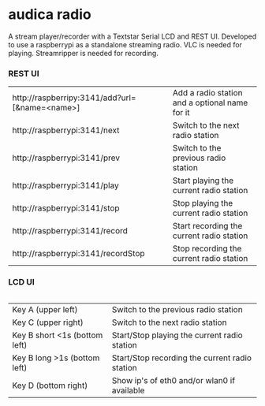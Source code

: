 audica radio
============

A stream player/recorder with a Textstar Serial LCD and REST UI. Developed to use a raspberrypi as a standalone streaming radio.
VLC is needed for playing. Streamripper is needed for recording.

### REST UI

<table>
<tr><td>http://raspberripy:3141/add?url=<url>[&amp;name=&lt;name&gt;]</td><td>Add a radio station and a optional name for it</td></tr>
<tr><td>http://raspberrypi:3141/next</td><td>Switch to the next radio station</td></tr>
<tr><td>http://raspberrypi:3141/prev</td><td>Switch to the previous radio station</td></tr>
<tr><td>http://raspberrypi:3141/play</td><td>Start playing the current radio station</td></tr>
<tr><td>http://raspberrypi:3141/stop</td><td>Stop playing the current radio station</td></tr>
<tr><td>http://raspberrypi:3141/record</td><td>Start recording the current radio station</td></tr>
<tr><td>http://raspberrypi:3141/recordStop</td><td>Stop recording the current radio station</td></tr>
<table>

### LCD UI

<table>
<tr><td>Key A (upper left)</td><td>Switch to the previous radio station</td></tr>
<tr><td>Key C (upper right)</td><td>Switch to the next radio station</td></tr>
<tr><td>Key B short &lt;1s (bottom left)</td><td>Start/Stop playing the current radio station</td></tr>
<tr><td>Key B long &gt;1s (bottom left)</td><td>Start/Stop recording the current radio station</td></tr>
<tr><td>Key D (bottom right)</td><td>Show ip's of eth0 and/or wlan0 if available</td></tr>
</table>
